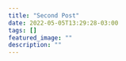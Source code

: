 ```yaml
---
title: "Second Post"
date: 2022-05-05T13:29:28-03:00
tags: []
featured_image: ""
description: ""
---
```

